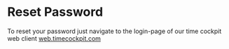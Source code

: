 # Reset Password

To reset your password just navigate to the login-page of our time cockpit web client [web.timecockpit.com](https://web.timecockpit.com/)

